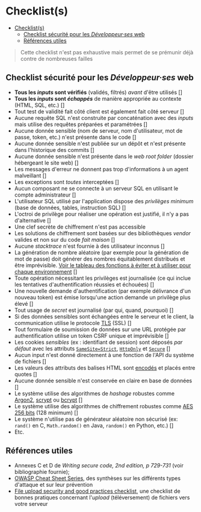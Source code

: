 # Checklist(s)

- [Checklist(s)](#checklists)
  - [Checklist sécurité pour les *Développeur·ses* web](#checklist-sécurité-pour-les-développeurses-web)
  - [Références utiles](#références-utiles)


> Cette checklist n'est pas exhaustive mais permet de se prémunir déjà contre de nombreuses failles

## Checklist sécurité pour les *Développeur·ses* web

- **Tous les *inputs* sont vérifiés** (validés, filtrés) *avant* d'être utilisés []
- **Tous les *inputs* sont _échappés_** de manière appropriée au contexte (HTML, SQL, etc.) []
- Tout test de validité fait côté client est également fait côté serveur []
- Aucune requête SQL n'est construite par concaténation avec des *inputs* mais utilise des requêtes préparées et paramétrées []
- Aucune donnée sensible (nom de serveur, nom d'utilisateur, mot de passe, token, etc.) n'est présente dans le code []
- Aucune donnée sensible n'est publiée sur un dépôt et n'est présente dans l'historique des commits []
- Aucune donnée sensible n'est présente dans le *web root folder* (dossier hébergeant le site web) []
- Les messages d'erreur ne donnent pas trop d'informations à un agent malveillant []
- Les exceptions sont *toutes* interceptées []
- Aucun composant ne se connecte à un serveur SQL en utilisant le compte administrateur []
- L'utilisateur SQL utilisé par l'application dispose des *privilèges minimum* (base de données, tables, instruction SQL) []
- L'octroi de privilège pour réaliser une opération est justifié, il n'y a pas d'alternative []
- Une clef secrète de chiffrement n'est pas accessible
- Les solutions de chiffrement sont basées sur des bibliothèques *vendor* valides et non sur du code *fait maison* []
- Aucune *stacktrace* n'est fournie à des utilisateur inconnus []
- La génération de nombre aléatoire (par exemple pour la génération de mot de passe) doit générer des nombres équitablement distribués et être imprévisible. [Voir le tableau des fonctions à éviter et à utiliser pour chaque environnement](https://cheatsheetseries.owasp.org/cheatsheets/Cryptographic_Storage_Cheat_Sheet.html) []
- Toute opération nécessitant les privilèges est journalisée (ce qui inclue les tentatives d'authentification réussies et échouées) []
- Une nouvelle demande d'authentification (par exemple délivrance d'un nouveau token) est émise lorsqu'une action demande un privilège plus élevé []
- Tout usage de *secret* est journalisé (par qui, quand, pourquoi) []
- Si des données sensibles sont échangées entre le serveur et le client, la communication utilise le protocole [TLS](https://fr.wikipedia.org/wiki/Transport_Layer_Security) (SSL) []
- Tout formulaire de soumission de données sur une URL protégée par authentification utilise un token CSRF unique et imprévisible []
- Les cookies *sensibles* (ex : identifiant de session) sont déposés *par défaut* avec les attributs [`SameSite=Strict`](https://developer.mozilla.org/fr/docs/Web/HTTP/Headers/Set-Cookie#samesitesamesite-value), [`HttpOnly`](https://developer.mozilla.org/fr/docs/Web/HTTP/Headers/Set-Cookie#httponly) et [`Secure`](https://developer.mozilla.org/fr/docs/Web/HTTP/Headers/Set-Cookie#secure) []
- Aucun input n'est donné directement à une fonction de l'API du système de fichiers []
- Les valeurs des attributs des balises HTML sont [encodés](https://cheatsheetseries.owasp.org/cheatsheets/Cross_Site_Scripting_Prevention_Cheat_Sheet.html#output-encoding-for-html-attribute-contexts) et placés entre quotes []
- Aucune donnée sensible n'est conservée en claire en base de données []
- Le système utilise des algorithmes de *hashage* robustes comme [Argon2](https://fr.wikipedia.org/wiki/Argon2), [scrypt](https://fr.wikipedia.org/wiki/Scrypt) ou [bcrypt](https://fr.wikipedia.org/wiki/Bcrypt) []
- Le système utilise des algorithmes de chiffrement robustes comme [AES 256 bits](https://fr.wikipedia.org/wiki/Advanced_Encryption_Standard) (128 minimum) []
- Le système n'utilise pas de générateur aléatoire non sécurisé (ex: `rand()` en C, `Math.random()` en Java, `random()` en Python, etc.) []
- Etc.


## Références utiles

- Annexes C et D de *Writing secure code, 2nd edition, p 729-731* (voir bibliographie fournie);
- [OWASP Cheat Sheet Series](https://cheatsheetseries.owasp.org/), des synthèses sur les différents types d'attaque et sur leur prévention
- [File upload security and good practices checklist](https://github.com/dilaouid/shitshit/blob/main/backend-good-practices-security/FILE_UPLOAD.md), une checklist de bonnes pratiques concernant l'*upload* (téléversement) de fichiers vers votre serveur